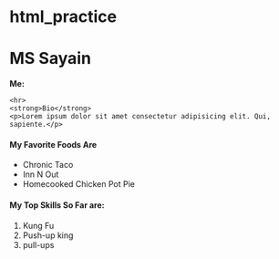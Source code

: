 # html_practice

<!DOCTYPE html>
<html lang="en">
<head>
    <meta charset="UTF-8">
    <meta http-equiv="X-UA-Compatible" content="IE=edge">
    <meta name="viewport" content="width=device-width, initial-scale=1.0">
    <title>Document</title>
</head>
<body>
   <h1>MS Sayain</h1>
    <section>
        <strong>Me:</strong> <img src="./images/Super-Saiyan-2-gohan-Cropped.jpg" alt="">
    </section>

    <hr>
    <strong>Bio</strong>
    <p>Lorem ipsum dolor sit amet consectetur adipisicing elit. Qui, sapiente.</p> 
</body>
</html>

<h4>My Favorite Foods Are</h4>
        <ul>
            <li>Chronic Taco</li>
            <li>Inn N Out</li>
            <li>Homecooked Chicken Pot Pie</li>
        </ul>


   <h4>My Top Skills So Far are:</h4>
        <ol>
            <li>Kung Fu</li>
            <li>Push-up king</li>
            <li>pull-ups</li> 
        </ol>
